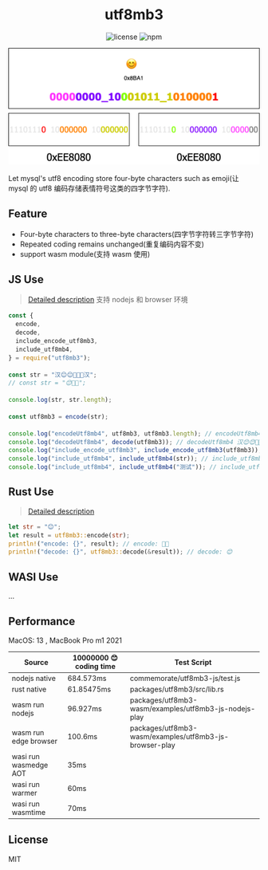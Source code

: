 <div align=center>

# utf8mb3

![license](https://img.shields.io/npm/l/utf8mb3) ![npm](https://img.shields.io/npm/v/utf8mb3)

![encode](./encode.png)

</div>

Let mysql's utf8 encoding store four-byte characters such as emoji(让 mysql 的 utf8 编码存储表情符号这类的四字节字符).

## Feature

- Four-byte characters to three-byte characters(四字节字符转三字节字符)
- Repeated coding remains unchanged(重复编码内容不变)
- support wasm module(支持 wasm 使用)

## JS Use

> [Detailed description](./packages/utf8mb3-wasm/wasm-libs/utf8mb3-js/readme.md)
> 支持 nodejs 和 browser 环境

```js
const {
  encode,
  decode,
  include_encode_utf8mb3,
  include_utf8mb4,
} = require("utf8mb3");

const str = "汉😊😊🛝🛝🛝汉";
// const str = "😊🛝🛝";

console.log(str, str.length);

const utf8mb3 = encode(str);

console.log("encodeUtf8mb4", utf8mb3, utf8mb3.length); // encodeUtf8mb4 汉ꂶꂶ鷶鷶鷶汉 12
console.log("decodeUtf8mb4", decode(utf8mb3)); // decodeUtf8mb4 汉😊😊🛝🛝🛝汉
console.log("include_encode_utf8mb3", include_encode_utf8mb3(utf8mb3)); // include_encode_utf8mb3 true
console.log("include_utf8mb4", include_utf8mb4(str)); // include_utf8mb4 true
console.log("include_utf8mb4", include_utf8mb4("测试")); // include_utf8mb4 false
```

## Rust Use

> [Detailed description](./packages/utf8mb3/readme.md)

```rust
let str = "😊";
let result = utf8mb3::encode(str);
println!("encode: {}", result); // encode: 
println!("decode: {}", utf8mb3::decode(&result)); // decode: 😊

```

## WASI Use

...

## Performance

MacOS: 13 , MacBook Pro m1 2021

| Source                | 10000000 😊 coding time | Test Script                                            |
| --------------------- | ----------------------- | ------------------------------------------------------ |
| nodejs native         | 684.573ms               | commemorate/utf8mb3-js/test.js                         |
| rust native           | 61.85475ms              | packages/utf8mb3/src/lib.rs                            |
| wasm run nodejs       | 96.927ms                | packages/utf8mb3-wasm/examples/utf8mb3-js-nodejs-play  |
| wasm run edge browser | 100.6ms                 | packages/utf8mb3-wasm/examples/utf8mb3-js-browser-play |
| wasi run wasmedge AOT | 35ms                    |                                                        |
| wasi run warmer       | 60ms                    |                                                        |
| wasi run wasmtime     | 70ms                    |                                                        |

## License

MIT

